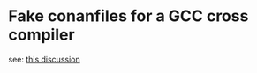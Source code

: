 
Fake conanfiles for a GCC cross compiler 
=======================================

see: [this discussion](https://github.com/conan-io/conan/issues/13469)